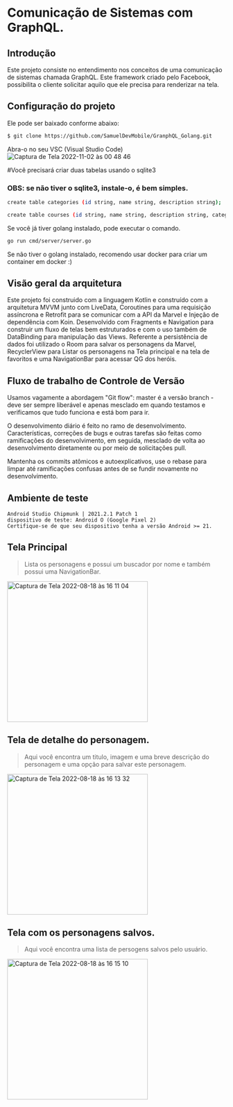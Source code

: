 # Comunicação de Sistemas com GraphQL.

## Introdução
Este projeto consiste no entendimento nos conceitos de uma comunicação de sistemas chamada GraphQL. Este framework criado pelo Facebook, possibilita o cliente solicitar aquilo que ele precisa para renderizar na tela. 

## Configuração do projeto
Ele pode ser baixado conforme abaixo:
```sh
$ git clone https://github.com/SamuelDevMobile/GranphQL_Golang.git
```
Abra-o no seu VSC (Visual Studio Code)
![Captura de Tela 2022-11-02 às 00 48 46](https://user-images.githubusercontent.com/26841238/199391008-6f05552d-ef78-4e67-8206-2d5e123e1950.png)

#Você precisará criar duas tabelas usando o sqlite3
### OBS: se não tiver o sqlite3, instale-o, é bem simples.
```sh
create table categories (id string, name string, description string);
```
```sh
create table courses (id string, name string, description string, category_id string);
```

Se você já tiver golang instalado, pode executar o comando.
```sh
go run cmd/server/server.go
```

Se não tiver o golang instalado, recomendo usar docker para criar um container em docker :)

## Visão geral da arquitetura
Este projeto foi construido com a linguagem Kotlin e construído com a arquitetura MVVM junto com LiveData, Coroutines para uma requisição assíncrona e Retrofit para se comunicar com a API da Marvel e Injeção de dependência com Koin.
Desenvolvido com Fragments e Navigation para construir um fluxo de telas bem estruturados e com o uso também de DataBinding para manipulação das Views.
Referente a persistência de dados foi utilizado o Room para salvar os personagens da Marvel, RecyclerView para Listar os personagens na Tela principal e na tela de favoritos e uma NavigationBar para acessar QG dos heróis.

## Fluxo de trabalho de Controle de Versão
Usamos vagamente a abordagem "Git flow": master é a versão
branch - deve ser sempre liberável e apenas mesclado em
quando testamos e verificamos que tudo funciona e está
bom para ir.

O desenvolvimento diário é feito no ramo de desenvolvimento. Características,
correções de bugs e outras tarefas são feitas como ramificações do desenvolvimento,
em seguida, mesclado de volta ao desenvolvimento diretamente ou por meio de solicitações pull.

Mantenha os commits atômicos e autoexplicativos, use o rebase para limpar
até ramificações confusas antes de se fundir novamente no desenvolvimento.

## Ambiente de teste
```
Android Studio Chipmunk | 2021.2.1 Patch 1
dispositivo de teste: Android O (Google Pixel 2)
Certifique-se de que seu dispositivo tenha a versão Android >= 21.
```

## Tela Principal
> Lista os personagens e possui um buscador por nome e também possui uma NavigationBar.

<img width="324" alt="Captura de Tela 2022-08-18 às 16 11 04" src="https://user-images.githubusercontent.com/26841238/185475318-4df329f9-a963-4341-8ce4-f0458a51944e.png">

## Tela de detalhe do personagem.
> Aqui você encontra um titulo, imagem e uma breve descrição do personagem e uma opção para salvar este personagem.

<img width="324" alt="Captura de Tela 2022-08-18 às 16 13 32" src="https://user-images.githubusercontent.com/26841238/185475696-05051891-3ffb-46cd-bcb9-ec61cf8fa76b.png">

## Tela com os personagens salvos.
> Aqui você encontra uma lista de persogens salvos pelo usuário.

<img width="324" alt="Captura de Tela 2022-08-18 às 16 15 10" src="https://user-images.githubusercontent.com/26841238/185475983-a588bf39-8dc7-4a20-964c-e21431101448.png">
